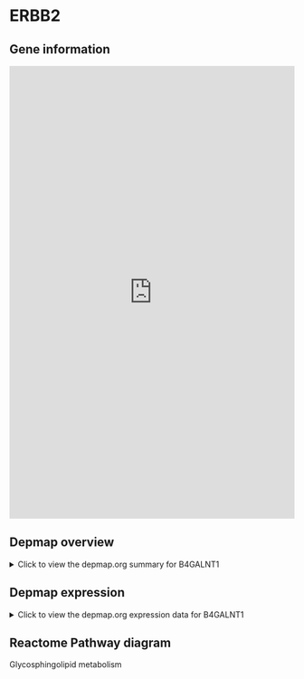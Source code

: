 <h1>ERBB2</h1>

<h2>Gene information</h2>
<iframe src="https://depmap.org/portal/gene/B4GALNT1?tab=about" style="border:none;width:100%;height:800px"></iframe>

<h2>Depmap overview</h2>
<details>
  <summary>Click to view the depmap.org summary for B4GALNT1</summary>
  <iframe src="https://depmap.org/portal/gene/B4GALNT1?tab=overview" style="border:none;width:100%;height:800px"></iframe>
</details>

<h2>Depmap expression</h2>
<details>
  <summary>Click to view the depmap.org expression data for B4GALNT1</summary>
  <iframe src="https://depmap.org/portal/gene/B4GALNT1?tab=characterization" style="border:none;width:100%;height:800px"></iframe>
</details>



<h2>Reactome Pathway diagram</h2>
Glycosphingolipid metabolism
<div id="diagramHolder"></div>

<script>
    //Creating the Reactome Diagram widget
    //Take into account a proxy needs to be set up in your server side pointing to www.reactome.org
    function onReactomeDiagramReady(){  //This function is automatically called when the widget code is ready to be used
        var diagram = Reactome.Diagram.create({
            "placeHolder" : "diagramHolder",
            "width" : 900,
            "height" : 500
        });

        //Initialising it to the "Hemostasis" pathway
        diagram.loadDiagram("R-HSA-1660662");

        //Adding different listeners

        diagram.onDiagramLoaded(function (loaded) {
            console.info("Loaded ", loaded);
            diagram.flagItems("BAD");
	    diagram.flagItems("Q92934");
            if (loaded == "R-HSA-1660662") diagram.selectItem("R-HSA-1660662");
        });

     }
</script>



